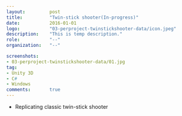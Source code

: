 ```yaml
---
layout:			post
title:			"Twin-stick shooter(In-progress)"
date:			2016-01-01
logo:			"03-perproject-twinstickshooter-data/icon.jpeg"
description:	"This is temp description."
role:			"--"
organization:	"--"

screenshots:
- 03-perproject-twinstickshooter-data/01.jpg
tag:
- Unity 3D
- C#
- Windows
comments:		true
---
```


* Replicating classic twin-stick shooter
